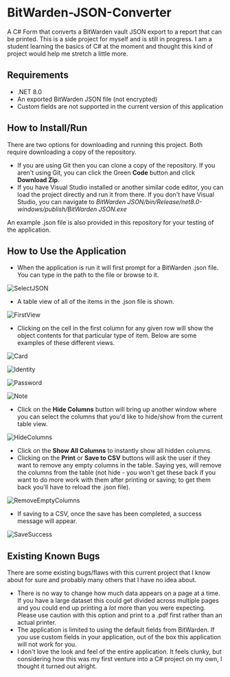 # BitWarden-JSON-Converter
A C# Form that converts a BitWarden vault JSON export to a report that can be printed.  This is a side project for myself and is still in progress.  I am a student learning the basics of C# at the moment and thought this kind of project would help me stretch a little more.

## Requirements
+ .NET 8.0
+ An exported BitWarden JSON file (not encrypted)
+ Custom fields are not supported in the current version of this application

## How to Install/Run
There are two options for downloading and running this project.  Both require downloading a copy of the repository.  
* If you are using Git then you can clone a copy of the repository.  If you aren't using Git, you can click the Green **Code** button and click **Download Zip**.
* If you have Visual Studio installed or another similar code editor, you can load the project directly and run it from there.  If you don't have Visual Studio, you can navigate to *BitWarden JSON/bin/Release/net8.0-windows/publish/BitWarden JSON.exe*

An example .json file is also provided in this repository for your testing of the application.

## How to Use the Application
* When the application is run it will first prompt for a BitWarden .json file.  You can type in the path to the file or browse to it.

![SelectJSON](ExampleData/Images/SelectJSON.JPG)

* A table view of all of the items in the .json file is shown.

![FirstView](ExampleData/Images/FirstView.JPG)

* Clicking on the cell in the first column for any given row will show the object contents for that particular type of item.  Below are some examples of these different views.

![Card](ExampleData/Images/Card.JPG)

![Identity](ExampleData/Images/Identity.JPG)

![Password](ExampleData/Images/Password.JPG)

![Note](ExampleData/Images/Note.JPG)

* Click on the **Hide Columns** button will bring up another window where you can select the columns that you'd like to hide/show from the current table view.

![HideColumns](ExampleData/Images/HideColumns.JPG)

* Click on the **Show All Columns** to instantly show all hidden columns.
* Clicking on the **Print** or **Save to CSV** buttons will ask the user if they want to remove any empty columns in the table.  Saying yes, will remove the columns from the table (not hide - you won't get these back if you want to do more work with them after printing or saving; to get them back you'll have to reload the .json file).

![RemoveEmptyColumns](ExampleData/Images/RemoveColumns.JPG)

* If saving to a CSV, once the save has been completed, a success message will appear.

![SaveSuccess](ExampleData/Images/Success.JPG)

## Existing Known Bugs
There are some existing bugs/flaws with this current project that I know about for sure and probably many others that I have no idea about.
* There is no way to change how much data appears on a page at a time.  If you have a large dataset this could get divided across multiple pages and you could end up printing a *lot* more than you were expecting.  Please use caution with this option and print to a .pdf first rather than an actual printer.
* The application is limited to using the default fields from BitWarden.  If you use custom fields in your application, out of the box this application will not work for you.
* I don't love the look and feel of the entire application.  It feels clunky, but considering how this was my first venture into a C# project on my own, I thought it turned out alright.
